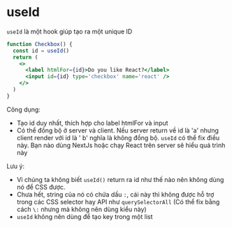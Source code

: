 # useId

`useId` là một hook giúp tạo ra một unique ID

```jsx
function Checkbox() {
  const id = useId()
  return (
    <>
      <label htmlFor={id}>Do you like React?</label>
      <input id={id} type='checkbox' name='react' />
    </>
  )
}
```

Công dụng:

- Tạo id duy nhất, thích hợp cho label htmlFor và input
- Có thể đồng bộ ở server và client. Nếu server return về id là 'a' nhưng client render với id là '
  b' nghĩa là không đồng bộ. `useId` có thể fix điều này. Bạn nào dùng NextJs hoặc chạy React trên
  server sẽ hiểu quá trình này

Lưu ý:

- Vì chúng ta không biết `useId()` return ra id như thế nào nên không dùng nó để CSS được.
- Chưa hết, string của nó có chứa dấu `:`, cái này thì không được hỗ trợ trong các CSS selector hay
  API như `querySelectorAll` (Có thể fix bằng cách `\:` nhưng mà không nên dùng kiểu này)
- `useId` không nên dùng để tạo key trong một list
